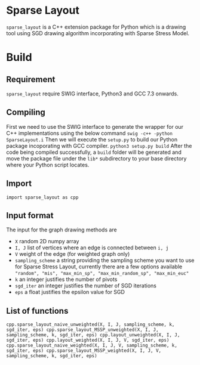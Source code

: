 # Sparse Layout
`sparse_layout` is a C++ extension package for Python which is a drawing tool using SGD drawing algorithm incorporating with Sparse Stress Model.

# Build
## Requirement
`sparse_layout` require SWIG interface, Python3 and GCC 7.3 onwards.

## Compiling
First we need to use the SWIG interface to generate the wrapper for our C++ implementations using the below command
`swig -c++ -python SparseLayout.i`
Then we will execute the `setup.py` to build our Python package incoporating with GCC compiler.
`python3 setup.py build`
After the code being compiled successfully, a `build` folder will be generated and move the package file under the `lib*` subdirectory to your base directory where your Python script locates.

## Import
`import sparse_layout as cpp`

## Input format
The input for the graph drawing methods are
* `X` random 2D numpy array
* `I, J` list of vertices where an edge is connected between `i, j` 
* `V` weight of the edge (for weighted graph only)
* `sampling_scheme` a string providing the sampling scheme you want to use for Sparse Stress Layout, currently there are a few options available `"random", "mis", "max_min_sp", "max_min_random_sp", "max_min_euc"`
* `k` an integer justifies the number of pivots
* `sgd_iter` an integer justifies the number of SGD iterations
* `eps` a float justifies the epsilon value for SGD

## List of functions
`
cpp.sparse_layout_naive_unweighted(X, I, J, sampling_scheme, k, sgd_iter, eps)
cpp.sparse_layout_MSSP_unweighted(X, I, J, sampling_scheme, k, sgd_iter, eps)
cpp.layout_unweighted(X, I, J, sgd_iter, eps)
cpp.layout_weighted(X, I, J, V, sgd_iter, eps)
cpp.sparse_layout_naive_weighted(X, I, J, V, sampling_scheme, k, sgd_iter, eps)
cpp.sparse_layout_MSSP_weighted(X, I, J, V, sampling_scheme, k, sgd_iter, eps)
`
